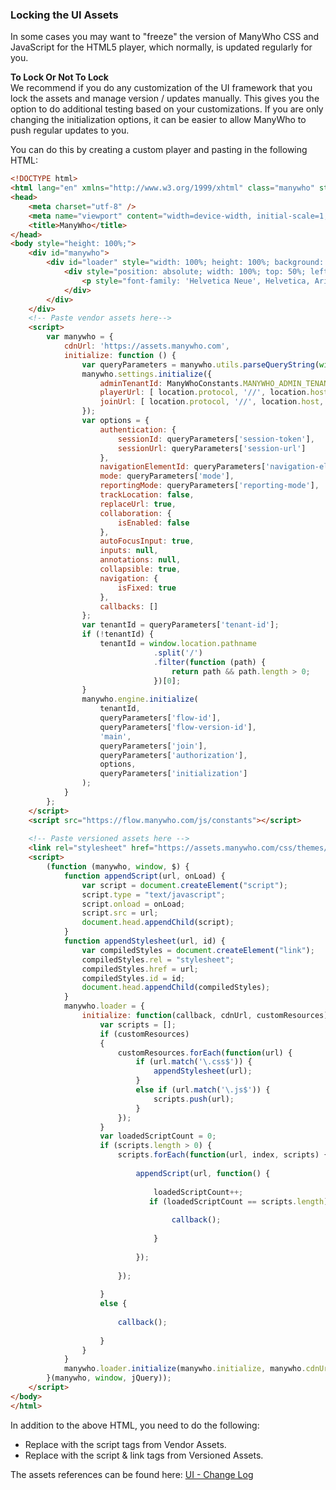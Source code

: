 ### Locking the UI Assets

In some cases you may want to "freeze" the version of ManyWho CSS and JavaScript for the HTML5 player, which normally, is updated regularly for you.

<aside class="notice">
<b>To Lock Or Not To Lock</b><br/>
We recommend if you do any customization of the UI framework that you lock the assets and manage version / updates manually. This gives you the option to do additional testing based on your customizations. If you are only changing the initialization options, it can be easier to allow ManyWho to push regular updates to you.
</aside>

You can do this by creating a custom player and pasting in the following HTML:

```html
<!DOCTYPE html>
<html lang="en" xmlns="http://www.w3.org/1999/xhtml" class="manywho" style="height: 100%;">
<head>
    <meta charset="utf-8" />
    <meta name="viewport" content="width=device-width, initial-scale=1, maximum-scale=1, minimum-scale=1, user-scalable=no">
    <title>ManyWho</title>
</head>
<body style="height: 100%;">
    <div id="manywho">
        <div id="loader" style="width: 100%; height: 100%; background: black; opacity: 0.3;">
            <div style="position: absolute; width: 100%; top: 50%; left: 0; margin-top: -4em; text-align: center; color: white;">
                <p style="font-family: 'Helvetica Neue', Helvetica, Arial, sans-serif; font-size: 2em">Initializing</p>
            </div>
        </div>
    </div>
    <!-- Paste vendor assets here-->
    <script>
        var manywho = {
            cdnUrl: 'https://assets.manywho.com',
            initialize: function () {
                var queryParameters = manywho.utils.parseQueryString(window.location.search.substring(1));
                manywho.settings.initialize({
                    adminTenantId: ManyWhoConstants.MANYWHO_ADMIN_TENANT_ID,
                    playerUrl: [ location.protocol, '//', location.host, location.pathname ].join(''),
                    joinUrl: [ location.protocol, '//', location.host, location.pathname ].join('')
                });
                var options = {
                    authentication: {
                        sessionId: queryParameters['session-token'],
                        sessionUrl: queryParameters['session-url']
                    },
                    navigationElementId: queryParameters['navigation-element-id'],
                    mode: queryParameters['mode'],
                    reportingMode: queryParameters['reporting-mode'],
                    trackLocation: false,
                    replaceUrl: true,
                    collaboration: {
                        isEnabled: false
                    },
                    autoFocusInput: true,
                    inputs: null,
                    annotations: null,
                    collapsible: true,
                    navigation: {
                        isFixed: true
                    },
                    callbacks: []
                };
                var tenantId = queryParameters['tenant-id'];
                if (!tenantId) {
                    tenantId = window.location.pathname
                                .split('/')
                                .filter(function (path) {
                                    return path && path.length > 0;
                                })[0];
                }
                manywho.engine.initialize(
                    tenantId,
                    queryParameters['flow-id'],
                    queryParameters['flow-version-id'],
                    'main',
                    queryParameters['join'],
                    queryParameters['authorization'],
                    options,
                    queryParameters['initialization']
                );
            }
        };
    </script>
    <script src="https://flow.manywho.com/js/constants"></script>
     
    <!-- Paste versioned assets here -->
    <link rel="stylesheet" href="https://assets.manywho.com/css/themes/mw-paper.css">
    <script>
        (function (manywho, window, $) {
            function appendScript(url, onLoad) {
                var script = document.createElement("script");
                script.type = "text/javascript";
                script.onload = onLoad;
                script.src = url;
                document.head.appendChild(script);
            }
            function appendStylesheet(url, id) {
                var compiledStyles = document.createElement("link");
                compiledStyles.rel = "stylesheet";
                compiledStyles.href = url;
                compiledStyles.id = id;
                document.head.appendChild(compiledStyles);
            }
            manywho.loader = {
                initialize: function(callback, cdnUrl, customResources) {
                    var scripts = [];
                    if (customResources)
                    {
                        customResources.forEach(function(url) {
                            if (url.match('\.css$')) {
                                appendStylesheet(url);
                            }
                            else if (url.match('\.js$')) {
                                scripts.push(url);
                            }
                        });
                    }
                    var loadedScriptCount = 0;
                    if (scripts.length > 0) {
                        scripts.forEach(function(url, index, scripts) {
             
                            appendScript(url, function() {
             
                                loadedScriptCount++;
                               if (loadedScriptCount == scripts.length) {
             
                                    callback();
             
                                }
             
                            });
             
                        });
                     
                    }
                    else {
                         
                        callback();
                         
                    }
                }
            }
            manywho.loader.initialize(manywho.initialize, manywho.cdnUrl, manywho.customResources);
        }(manywho, window, jQuery));
    </script>
</body>
</html>
```

In addition to the above HTML, you need to do the following:

- Replace <!-- Paste vendor assets here --> with the script tags from Vendor Assets.
- Replace <!-- Paste versioned assets here--> with the script & link tags from Versioned Assets.

The assets references can be found here: [UI - Change Log](https://developers.manywho.com/display/MA/UI+-+Change+Log)